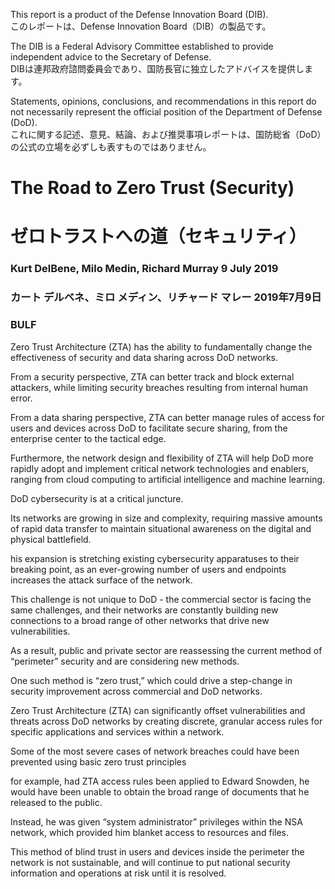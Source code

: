 This report is a product of the Defense Innovation Board (DIB).  
このレポートは、Defense Innovation Board（DIB）の製品です。

The DIB is a Federal Advisory Committee established to provide independent advice to the Secretary of Defense.  
DIBは連邦政府諮問委員会であり、国防長官に独立したアドバイスを提供します。

Statements, opinions, conclusions, and recommendations in this report do not necessarily represent the official position of the Department of Defense (DoD).  
これに関する記述、意見、結論、および推奨事項レポートは、国防総省（DoD）の公式の立場を必ずしも表すものではありません。

# The Road to Zero Trust (Security) 
# ゼロトラストへの道（セキュリティ）
### Kurt DelBene, Milo Medin, Richard Murray 9 July 2019
### カート デルベネ、ミロ メディン、リチャード マレー 2019年7月9日
### BULF
Zero Trust Architecture (ZTA) has the ability to fundamentally change the effectiveness of security and data sharing across DoD networks.  


From a security perspective, ZTA can better track and block external attackers, while limiting security breaches resulting from internal human error.  


From a data sharing perspective, ZTA can better manage rules of access for users and devices across DoD to facilitate secure sharing, from the enterprise center to the tactical edge.  


Furthermore, the network design and flexibility of ZTA will help DoD more rapidly adopt and implement critical network technologies and enablers, ranging from cloud computing to artificial intelligence and machine learning.  


DoD cybersecurity is at a critical juncture.  


Its networks are growing in size and complexity, requiring massive amounts of rapid data transfer to maintain situational awareness on the digital and physical battlefield.  


his expansion is stretching existing cybersecurity apparatuses to their breaking point, as an ever-growing number of users and endpoints increases the attack surface of the network.  


This challenge is not unique to DoD - the commercial sector is facing the same challenges, and their networks are constantly building new connections to a broad range of other networks that drive new vulnerabilities.  


As a result, public and private sector are reassessing the current method of “perimeter” security and are considering new methods.   


One such method is “zero trust,” which could drive a step-change in security improvement across commercial and DoD networks.  

Zero Trust Architecture (ZTA) can significantly offset vulnerabilities and threats across DoD networks by creating discrete, granular access rules for specific applications and services within a network.  


Some of the most severe cases of network breaches could have been prevented using basic zero trust principles  


for example, had ZTA access rules been applied to Edward Snowden, he would have been unable to obtain the broad range of documents that he released to the public.  


Instead, he was given “system administrator” privileges within the NSA network, which provided him blanket access to resources and files.  


This method of blind trust in users and devices inside the perimeter the network is not sustainable, and will continue to put national security information and operations at risk until it is resolved.  
